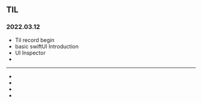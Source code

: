 <h2> TIL </h2>

  <h3>2022.03.12</h3>
  <ul>
  <li>Til record begin</li>
  <li>basic swiftUI Introduction</li>
  <li>UI Inspector</li>
  <li></li>
  </ul>
  <hr/>
  <ul>
  <li></li>
  <li></li>
  <li></li>
  <li></li>
  </ul>
